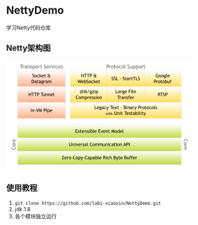# NettyDemo
学习Netty代码仓库

## Netty架构图

![Netty架构图](https://raw.githubusercontent.com/labi-xiaoxin/NettyDemo/master/Netty架构.png)

## 使用教程

1. `git clone https://github.com/labi-xiaoxin/NettyDemo.git`
2. jdk 1.8 
3. 各个模块独立运行

